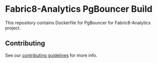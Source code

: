 # Fabric8-Analytics PgBouncer Build

This repository contains Dockerfile for PgBouncer for Fabric8-Analytics project.

## Contributing

See our [contributing guidelines](https://github.com/fabric8-analytics/common/blob/master/CONTRIBUTING.md) for more info.
 

